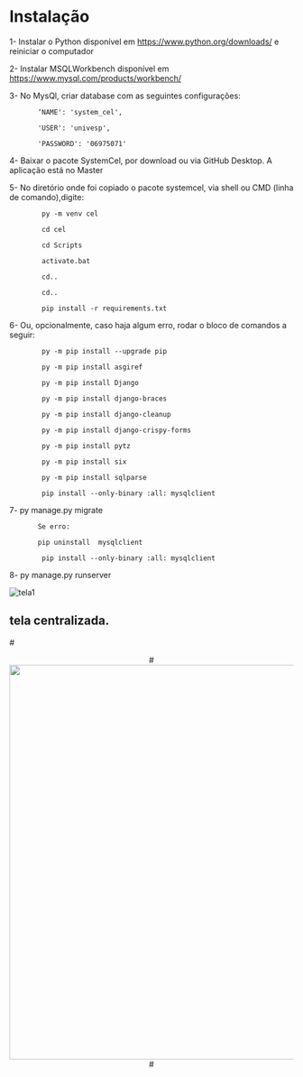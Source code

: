 #   Instalação

1-	Instalar o Python disponível em https://www.python.org/downloads/ e reiniciar o computador

2-	Instalar MSQLWorkbench disponível em https://www.mysql.com/products/workbench/


3-	No MysQl, criar database com as seguintes configurações:

           ‘NAME': 'system_cel',
           
           'USER': 'univesp',
           
           'PASSWORD': '06975071'
           
           
                  
4-	Baixar o pacote SystemCel, por download ou via GitHub Desktop. A aplicação está no Master

5-	No diretório onde foi copiado o pacote systemcel, via shell ou CMD (linha de comando),digite:

            py -m venv cel
            
            cd cel
            
            cd Scripts
            
            activate.bat
            
            cd..
            
            cd..
            
            pip install -r requirements.txt
            

6-	Ou, opcionalmente, caso haja algum erro, rodar o bloco de comandos a seguir:

            py -m pip install --upgrade pip
            
            py -m pip install asgiref
            
            py -m pip install Django
            
            py -m pip install django-braces
            
            py -m pip install django-cleanup
            
            py -m pip install django-crispy-forms
            
            py -m pip install pytz
            
            py -m pip install six
            
            py -m pip install sqlparse
            
            pip install --only-binary :all: mysqlclient
            


7-	py manage.py migrate

           Se erro: 
           
           pip uninstall  mysqlclient
           
            pip install --only-binary :all: mysqlclient

8-	py manage.py runserver






![tela1](https://user-images.githubusercontent.com/20569301/138989371-31bbcded-b0ea-4cb5-abb5-45366d9bd329.png)


##   tela centralizada.
#<div align="center">
#<img src="https://user-images.githubusercontent.com/20569301/138988305-ddd7b7bd-48ed-41ab-9a49-e0149eb45d09.jpg" width="700px" />
#</div>
